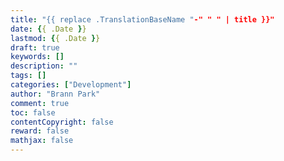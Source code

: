 ```yaml
---
title: "{{ replace .TranslationBaseName "-" " " | title }}"
date: {{ .Date }}
lastmod: {{ .Date }}
draft: true
keywords: []
description: ""
tags: []
categories: ["Development"]
author: "Brann Park"
comment: true
toc: false
contentCopyright: false
reward: false
mathjax: false
---
```


<!--more-->

